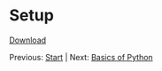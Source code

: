 # Setup

[Download](../src/make.py)

Previous: [Start](../readme.md)
| Next: [Basics of Python](./python.md)
